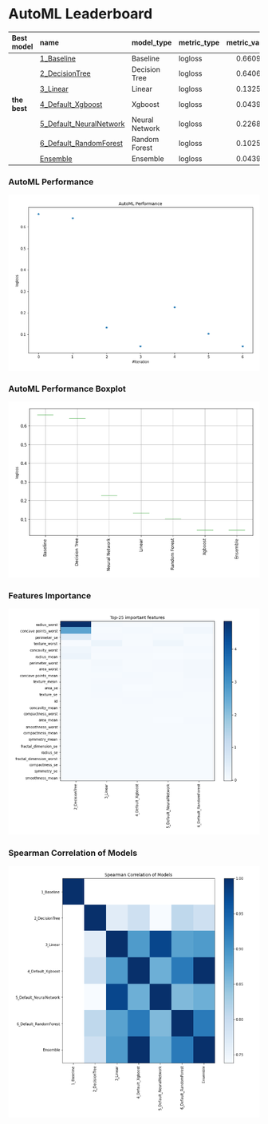 # AutoML Leaderboard

| Best model   | name                                                         | model_type     | metric_type   |   metric_value |   train_time |
|:-------------|:-------------------------------------------------------------|:---------------|:--------------|---------------:|-------------:|
|              | [1_Baseline](1_Baseline/README.md)                           | Baseline       | logloss       |       0.660965 |         2.67 |
|              | [2_DecisionTree](2_DecisionTree/README.md)                   | Decision Tree  | logloss       |       0.640628 |        13.69 |
|              | [3_Linear](3_Linear/README.md)                               | Linear         | logloss       |       0.132596 |         7.01 |
| **the best** | [4_Default_Xgboost](4_Default_Xgboost/README.md)             | Xgboost        | logloss       |       0.043949 |        15.64 |
|              | [5_Default_NeuralNetwork](5_Default_NeuralNetwork/README.md) | Neural Network | logloss       |       0.226807 |         3.69 |
|              | [6_Default_RandomForest](6_Default_RandomForest/README.md)   | Random Forest  | logloss       |       0.102504 |        16.33 |
|              | [Ensemble](Ensemble/README.md)                               | Ensemble       | logloss       |       0.043949 |         0.77 |

### AutoML Performance
![AutoML Performance](ldb_performance.png)

### AutoML Performance Boxplot
![AutoML Performance Boxplot](ldb_performance_boxplot.png)

### Features Importance
![features importance across models](features_heatmap.png)



### Spearman Correlation of Models
![models spearman correlation](correlation_heatmap.png)

